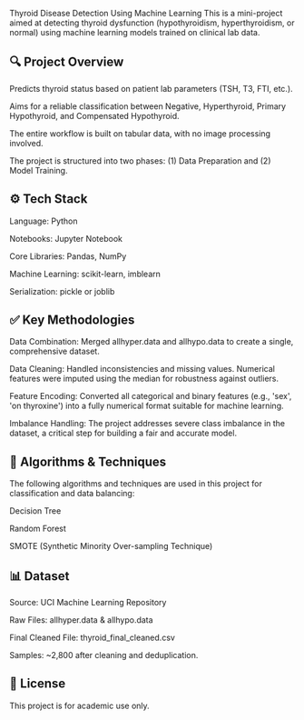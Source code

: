 Thyroid Disease Detection Using Machine Learning
This is a mini-project aimed at detecting thyroid dysfunction (hypothyroidism, hyperthyroidism, or normal) using machine learning models trained on clinical lab data.

## 🔍 Project Overview
Predicts thyroid status based on patient lab parameters (TSH, T3, FTI, etc.).

Aims for a reliable classification between Negative, Hyperthyroid, Primary Hypothyroid, and Compensated Hypothyroid.

The entire workflow is built on tabular data, with no image processing involved.

The project is structured into two phases: (1) Data Preparation and (2) Model Training.

## ⚙️ Tech Stack
Language: Python

Notebooks: Jupyter Notebook

Core Libraries: Pandas, NumPy

Machine Learning: scikit-learn, imblearn

Serialization: pickle or joblib

## ✅ Key Methodologies
Data Combination: Merged allhyper.data and allhypo.data to create a single, comprehensive dataset.

Data Cleaning: Handled inconsistencies and missing values. Numerical features were imputed using the median for robustness against outliers.

Feature Encoding: Converted all categorical and binary features (e.g., 'sex', 'on thyroxine') into a fully numerical format suitable for machine learning.

Imbalance Handling: The project addresses severe class imbalance in the dataset, a critical step for building a fair and accurate model.

## 🤖 Algorithms & Techniques
The following algorithms and techniques are used in this project for classification and data balancing:

Decision Tree

Random Forest

SMOTE (Synthetic Minority Over-sampling Technique)

## 📊 Dataset
Source: UCI Machine Learning Repository

Raw Files: allhyper.data & allhypo.data

Final Cleaned File: thyroid_final_cleaned.csv

Samples: ~2,800 after cleaning and deduplication.

## 📝 License
This project is for academic use only.